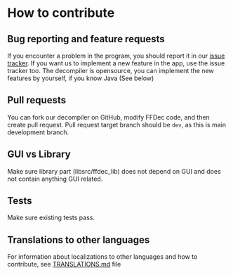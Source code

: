 # How to contribute

## Bug reporting and feature requests
If you encounter a problem in the program, you should report it in our [issue tracker](https://www.free-decompiler.com/flash/issues/).
If you want us to implement a new feature in the app, use the issue tracker too.
The decompiler is opensource, you can implement the new features by yourself, if you know Java (See below)

## Pull requests
You can fork our decompiler on GitHub, modify FFDec code, and then create pull request.
Pull request target branch should be `dev`, as this is main development branch.

## GUI vs Library
Make sure library part (libsrc/ffdec_lib) does not depend on GUI and does not contain anything GUI related.

## Tests
Make sure existing tests pass.

## Translations to other languages
For information about localizations to other languages and how to contribute, see [TRANSLATIONS.md](TRANSLATIONS.md) file

